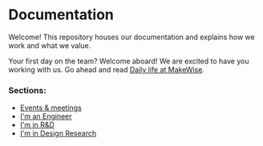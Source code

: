 # Documentation

Welcome! This repository houses our documentation and explains how we work and what we value.

Your first day on the team? Welcome aboard! We are excited to have you working with us. Go ahead and read [Daily life at MakeWise](/daily-life).

### Sections:
* [Events & meetings](/events-meetings)
* [I'm an Engineer](/engineering)
* [I'm in R&D](/rnd)
* [I'm in Design Research](/design-research)
